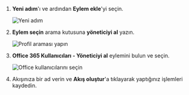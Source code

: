 1. **Yeni adım**'ı ve ardından **Eylem ekle**'yi seçin.
   
    ![Yeni adım](media/modern-approvals/select-sharepoint-add-action.png)
2. **Eylem seçin** arama kutusuna **yöneticiyi al** yazın.
   
    ![Profil araması yapın](media/modern-approvals/search-for-profile.png)
3. **Office 365 Kullanıcıları - Yöneticiyi al** eylemini bulun ve seçin.
   
    ![Office kullanıcılarını seçin](media/modern-approvals/select-my-profile.png)
4. Akışınıza bir ad verin ve **Akış oluştur**'a tıklayarak yaptığınız işlemleri kaydedin.

